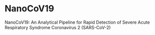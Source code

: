 # NanoCoV19
NanoCoV19: An Analytical Pipeline for Rapid Detection of Severe Acute Respiratory Syndrome Coronavirus 2 (SARS-CoV-2)
